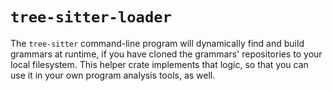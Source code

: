 # `tree-sitter-loader`

The `tree-sitter` command-line program will dynamically find and build grammars
at runtime, if you have cloned the grammars' repositories to your local
filesystem.  This helper crate implements that logic, so that you can use it in
your own program analysis tools, as well.
